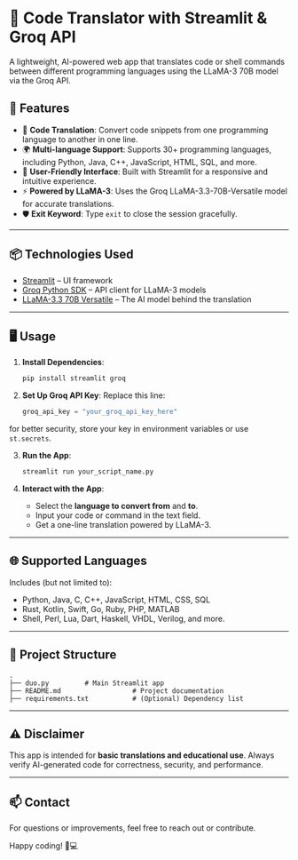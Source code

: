 # 🧠 Code Translator with Streamlit & Groq API

A lightweight, AI-powered web app that translates code or shell commands between different programming languages using the LLaMA-3 70B model via the Groq API.

## 🚀 Features

* 🔁 **Code Translation**: Convert code snippets from one programming language to another in one line.
* 🌍 **Multi-language Support**: Supports 30+ programming languages, including Python, Java, C++, JavaScript, HTML, SQL, and more.
* 💬 **User-Friendly Interface**: Built with Streamlit for a responsive and intuitive experience.
* ⚡ **Powered by LLaMA-3**: Uses the Groq LLaMA-3.3-70B-Versatile model for accurate translations.
* 🛡️ **Exit Keyword**: Type `exit` to close the session gracefully.

---

## 📦 Technologies Used

* [Streamlit](https://streamlit.io/) – UI framework
* [Groq Python SDK](https://groq.com/) – API client for LLaMA-3 models
* [LLaMA-3.3 70B Versatile](https://groq.com/) – The AI model behind the translation

---

## 🖥️ Usage

1. **Install Dependencies**:

   ```bash
   pip install streamlit groq
   ```

2. **Set Up Groq API Key**:
   Replace this line:

   ```python
   groq_api_key = "your_groq_api_key_here"
   ```

  for better security, store your key in environment variables or use `st.secrets`.

3. **Run the App**:

   ```bash
   streamlit run your_script_name.py
   ```

4. **Interact with the App**:

   * Select the **language to convert from** and **to**.
   * Input your code or command in the text field.
   * Get a one-line translation powered by LLaMA-3.

---

## 🌐 Supported Languages

Includes (but not limited to):

* Python, Java, C, C++, JavaScript, HTML, CSS, SQL
* Rust, Kotlin, Swift, Go, Ruby, PHP, MATLAB
* Shell, Perl, Lua, Dart, Haskell, VHDL, Verilog, and more.

---

## 📂 Project Structure

```text
.
├── duo.py         # Main Streamlit app
├── README.md                  # Project documentation
├── requirements.txt           # (Optional) Dependency list
```

---

## ⚠️ Disclaimer

This app is intended for **basic translations and educational use**. Always verify AI-generated code for correctness, security, and performance.

---

## 📫 Contact

For questions or improvements, feel free to reach out or contribute.

Happy coding! 🐝💻
